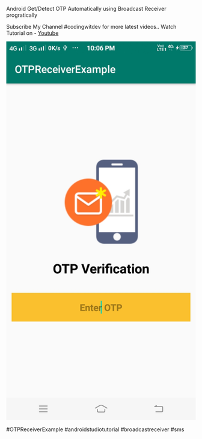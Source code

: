 

Android Get/Detect OTP Automatically using Broadcast Receiver progratically

Subscribe My Channel #codingwitdev for more latest videos..
Watch Tutorial on -
[Youtube](https://www.youtube.com/codingwithdev)

![GitHub Logo](/otp_receiver.jpg)

#OTPReceiverExample #androidstudiotutorial #broadcastreceiver #sms
